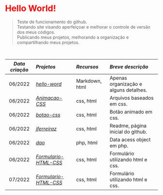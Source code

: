<h1> <font color="red">Hello World!</font></h1>


> Teste de funcionamento do github.<br> 
> Testando site visando aperfeiçoar e melhorar o controle de versão dos meus códigos.<br>
> Publicando meus projetos, melhorando a organização e compartilhando meus projetos.<br>

<br>

*Data criação*|                             *Projetos*                                         | *Recursos*   | *Breve descrição* 
:--------:   | :--------                                                                       | :--------    |:-----
06/2022      |<a href="https://github.com/jferreiraz/hello-word">_hello-word_                  |Markdown, html|Apenas organização e alguns detalhes.
06/2022      |<a href="https://github.com/jferreiraz/Animacao-CSS">_Animacao-CSS_              |css, html     |Arquivos baseados em css.
06/2022      |<a href="https://github.com/jferreiraz/botao-css">_botao-css_                    |css, html     |Botão animado em css.
06/2022      |<a href="https://github.com/jferreiraz/jferreiraz">_jferreiraz_                  |css, html     |Readme, página inicial do github.
06/2022      |<a href="https://github.com/jferreiraz/dao">_dao_                                |php, html     |Data acess object em php.
06/2022      |<a href="https://github.com/jferreiraz/Formulario-HTML-CSS">_Formulario-HTML-CSS_|css, html     |Formulário utilizando html e css.
07/2022      |<a href="https://github.com/jferreiraz/Login">_Formulario-HTML-CSS_              |css, html     |Formulário utilizando html e css.
                  
